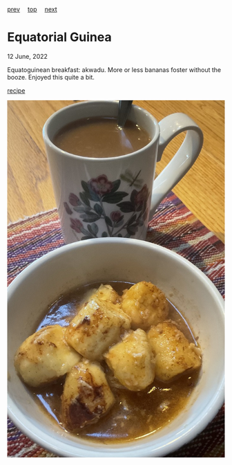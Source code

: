 [prev](el_salvador.md)&emsp;
[top](../index.md)&emsp;
[next](eritrea.md)
# Equatorial Guinea
12 June, 2022


Equatoguinean breakfast: akwadu. More or less bananas foster without
the booze. Enjoyed this quite a bit.

[recipe](https://www.internationalcuisine.com/baked-bananas/)

![breakfast](images/equatorial_guinea.jpeg)
